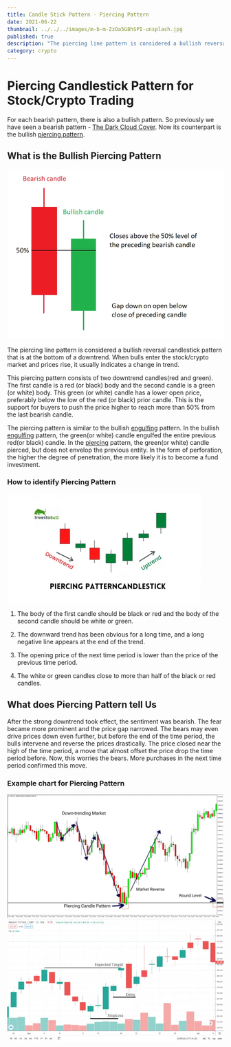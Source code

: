 ```yaml
---
title: Candle Stick Pattern - Piercing Pattern
date: 2021-06-22
thumbnail: ../../../images/m-b-m-ZzOa5G8hSPI-unsplash.jpg
published: true
description: "The piercing line pattern is considered a bullish reversal candlestick pattern that is at the bottom of a downtrend. When bulls enter the stock/crypto market and prices rise, it usually indicates a change in trend."
category: crypto
---
```


# Piercing Candlestick Pattern for Stock/Crypto Trading

For each bearish pattern, there is also a bullish pattern. So previously we have seen a bearish pattern - [The Dark Cloud Cover](https://anothertechs.com/crypto/dark-cloud-cover/).
Now its counterpart is the bullish [piercing pattern](https://anothertechs.com/crypto/piercing-pattern/).

## What is the Bullish Piercing Pattern

![Bullish Piercing Pattern](./piercing-patttern-cnadlestick.webp)

The piercing line pattern is considered a bullish reversal candlestick pattern that is at the bottom of a downtrend. When bulls enter the stock/crypto market and prices rise, it usually indicates a change in trend.

This piercing pattern consists of two downtrend candles(red and green). The first candle is a red (or black) body and the second candle is a green (or white) body. This green (or white) candle has a lower open price, preferably below the low of the red (or black) prior candle. This is the support for buyers to push the price higher to reach more than 50% from the last bearish candle.

The piercing pattern is similar to the bullish [engulfing](https://anothertechs.com/crypto/the-engulfing-pattern/) pattern. In the bullish [engulfing](https://anothertechs.com/crypto/the-engulfing-pattern/) pattern, the green(or white) candle engulfed the entire previous red(or black) candle. In the [piercing](https://anothertechs.com/crypto/piercing-pattern/) pattern, the green(or white) candle pierced, but does not envelop the previous entity. In the form of perforation, the higher the degree of penetration, the more likely it is to become a fund investment.

### How to identify Piercing Pattern

![Bullish Piercing Pattern](./bullish-piercing-pattern.webp "source investobull")

1. The body of the first candle should be black or red and the body of the second candle should be white or green.

2. The downward trend has been obvious for a long time, and a long negative line appears at the end of the trend.

3. The opening price of the next time period is lower than the price of the previous time period.

4. The white or green candles close to more than half of the black or red candles.

## What does Piercing Pattern tell Us

After the strong downtrend took effect, the sentiment was bearish. The fear became more prominent and the price gap narrowed. The bears may even drive prices down even further, but before the end of the time period, the bulls intervene and reverse the prices drastically. The price closed near the high of the time period, a move that almost offset the price drop the time period before. Now, this worries the bears. More purchases in the next time period confirmed this move.

### Example chart for Piercing Pattern

![Piercing Pattern Example 1](./piercing-pattern-exmaple-2.webp "source nothardtrading")
![Piercing Pattern Example 2](./piercing-pattern-exmaple-chart.webp "source investobull")
